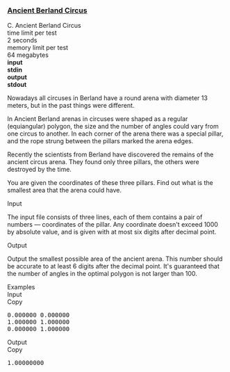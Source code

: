 <h3><a href="https://codeforces.com/contest/1/problem/C" target="_blank" rel="noopener noreferrer">Ancient Berland Circus</a></h3>

<div class="header"><div class="title">C. Ancient Berland Circus</div><div class="time-limit"><div class="property-title">time limit per test</div>2 seconds</div><div class="memory-limit"><div class="property-title">memory limit per test</div>64 megabytes</div><div class="input-file input-standard" style="font-weight: bold"><div class="property-title">input</div>stdin</div><div class="output-file output-standard" style="font-weight: bold"><div class="property-title">output</div>stdout</div></div><div><p>Nowadays all circuses in Berland have a round arena with diameter 13 meters, but in the past things were different.</p><p>In Ancient Berland arenas in circuses were shaped as a regular (equiangular) polygon, the size and the number of angles could vary from one circus to another. In each corner of the arena there was a special pillar, and the rope strung between the pillars marked the arena edges.</p><p>Recently the scientists from Berland have discovered the remains of the ancient circus arena. They found only three pillars, the others were destroyed by the time.</p><p>You are given the coordinates of these three pillars. Find out what is the smallest area that the arena could have.</p></div><div class="input-specification"><div class="section-title">Input</div><p>The input file consists of three lines, each of them contains a pair of numbers –– coordinates of the pillar. Any coordinate doesn't exceed 1000 by absolute value, and is given with at most six digits after decimal point.</p></div><div class="output-specification"><div class="section-title">Output</div><p>Output the smallest possible area of the ancient arena. This number should be accurate to at least 6 digits after the decimal point. It's guaranteed that the number of angles in the optimal polygon is not larger than 100.</p></div><div class="sample-tests"><div class="section-title">Examples</div><div class="sample-test"><div class="input"><div class="title">Input<div title="Copy" data-clipboard-target="#id009898637293828987" id="id0006491030611912807" class="input-output-copier">Copy</div></div><pre id="id009898637293828987">0.000000 0.000000<br>1.000000 1.000000<br>0.000000 1.000000<br></pre></div><div class="output"><div class="title">Output<div title="Copy" data-clipboard-target="#id004563939092550868" id="id008698124563815687" class="input-output-copier">Copy</div></div><pre id="id004563939092550868">1.00000000<br></pre></div></div></div>